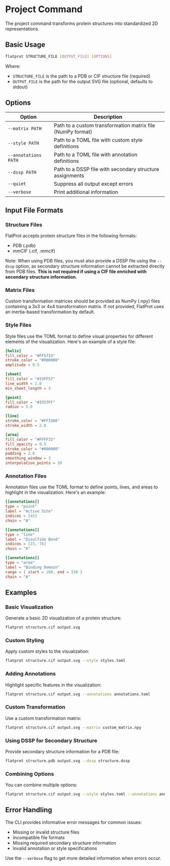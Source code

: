 # Project Command

The project command transforms protein structures into standardized 2D representations.

## Basic Usage

```bash
flatprot STRUCTURE_FILE [OUTPUT_FILE] [OPTIONS]
```

Where:

-   `STRUCTURE_FILE` is the path to a PDB or CIF structure file (required)
-   `OUTPUT_FILE` is the path for the output SVG file (optional, defaults to stdout)

## Options

| Option               | Description                                                |
| -------------------- | ---------------------------------------------------------- |
| `--matrix PATH`      | Path to a custom transformation matrix file (NumPy format) |
| `--style PATH`       | Path to a TOML file with custom style definitions          |
| `--annotations PATH` | Path to a TOML file with annotation definitions            |
| `--dssp PATH`        | Path to a DSSP file with secondary structure assignments   |
| `--quiet`            | Suppress all output except errors                          |
| `--verbose`          | Print additional information                               |

## Input File Formats

### Structure Files

FlatProt accepts protein structure files in the following formats:

-   PDB (.pdb)
-   mmCIF (.cif, .mmcif)

Note: When using PDB files, you must also provide a DSSP file using the `--dssp` option, as secondary structure information cannot be extracted directly from PDB files. **This is not required if using a CIF file enriched with secondary structure information.**

### Matrix Files

Custom transformation matrices should be provided as NumPy (.npy) files containing a 3x3 or 4x4 transformation matrix. If not provided, FlatProt uses an inertia-based transformation by default.

### Style Files

Style files use the TOML format to define visual properties for different elements of the visualization. Here's an example of a style file:

```toml
[helix]
fill_color = "#FF5733"
stroke_color = "#000000"
amplitude = 0.5

[sheet]
fill_color = "#33FF57"
line_width = 2.0
min_sheet_length = 3

[point]
fill_color = "#3357FF"
radius = 5.0

[line]
stroke_color = "#FF33A8"
stroke_width = 2.0

[area]
fill_color = "#FFFF33"
fill_opacity = 0.5
stroke_color = "#000000"
padding = 2.0
smoothing_window = 3
interpolation_points = 10
```

### Annotation Files

Annotation files use the TOML format to define points, lines, and areas to highlight in the visualization. Here's an example:

```toml
[[annotations]]
type = "point"
label = "Active Site"
indices = [45]
chain = "A"

[[annotations]]
type = "line"
label = "Disulfide Bond"
indices = [23, 76]
chain = "A"

[[annotations]]
type = "area"
label = "Binding Domain"
range = { start = 100, end = 150 }
chain = "A"
```

## Examples

### Basic Visualization

Generate a basic 2D visualization of a protein structure:

```bash
flatprot structure.cif output.svg
```

### Custom Styling

Apply custom styles to the visualization:

```bash
flatprot structure.cif output.svg --style styles.toml
```

### Adding Annotations

Highlight specific features in the visualization:

```bash
flatprot structure.cif output.svg --annotations annotations.toml
```

### Custom Transformation

Use a custom transformation matrix:

```bash
flatprot structure.cif output.svg --matrix custom_matrix.npy
```

### Using DSSP for Secondary Structure

Provide secondary structure information for a PDB file:

```bash
flatprot structure.pdb output.svg --dssp structure.dssp
```

### Combining Options

You can combine multiple options:

```bash
flatprot structure.cif output.svg --style styles.toml --annotations annotations.toml --verbose
```

## Error Handling

The CLI provides informative error messages for common issues:

-   Missing or invalid structure files
-   Incompatible file formats
-   Missing required secondary structure information
-   Invalid annotation or style specifications

Use the `--verbose` flag to get more detailed information when errors occur.
